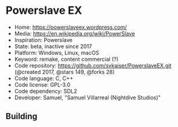 # Powerslave EX

- Home: https://powerslaveex.wordpress.com/
- Media: https://en.wikipedia.org/wiki/PowerSlave
- Inspiration: Powerslave
- State: beta, inactive since 2017
- Platform: Windows, Linux, macOS
- Keyword: remake, content commercial (?)
- Code repository: https://github.com/svkaiser/PowerslaveEX.git (@created 2017, @stars 149, @forks 28)
- Code language: C, C++
- Code license: GPL-3.0
- Code dependency: SDL2
- Developer: Samuel, "Samuel Villarreal (Nightdive Studios)"

## Building
